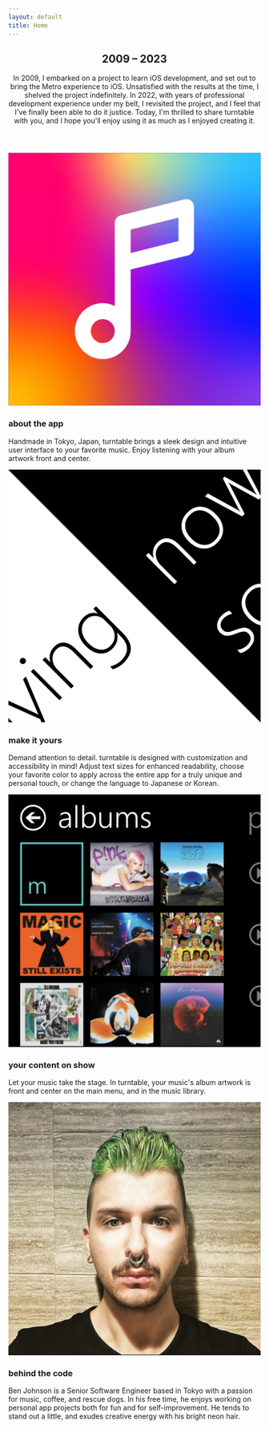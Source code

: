 ```yaml
---
layout: default
title: Home
---
```


<!-- One -->
<section id="one" class="wrapper style2 special">
	<header class="major">
		<div class="center-flex-div-column">
		<h2>2009 &ndash; 2023</h2>
		<p>In 2009, I embarked on a project to learn iOS development, and set out to bring the Metro experience to iOS. Unsatisfied with the results at the time, I shelved the project indefinitely. In 2022, with years of professional development experience under my belt, I revisited the project, and I feel that I've finally been able to do it justice. Today, I'm thrilled to share <span class="gradient-text">turntable</span> with you, and I hope you'll enjoy using it as much as I enjoyed creating it.</p>
	</div>
	</header>
</section>

<!-- Two -->
<section id="two" class="wrapper">
	<div class="inner alt">
		<section class="spotlight">
			<div class="image"><img src="assets/images/pic01.png" alt="" /></div>
			<div class="content">
				<h3>about the app</h3>
				<p>Handmade in Tokyo, Japan, <span>turntable</span> brings a sleek design and intuitive user interface to your favorite music. Enjoy listening with your album artwork front and center.</p>
			</div>
		</section>
		<section class="spotlight">
			<div class="image"><img src="assets/images/pic02.png" alt="" /></div>
			<div class="content">
				<h3>make it yours</h3>
				<p>Demand attention to detail. <span>turntable</span> is designed with customization and accessibility in mind! Adjust text sizes for enhanced readability, choose your favorite color to apply across the entire app for a truly unique and personal touch, or change the language to Japanese or Korean.</p>
			</div>
		</section>
		<section class="spotlight">
			<div class="image"><img src="assets/images/albums.jpg" alt="" /></div>
			<div class="content">
				<h3>your content on show</h3>
				<p>Let your music take the stage. In <span>turntable</span>, your music's album artwork is front and center on the main menu, and in the music library.</p>
			</div>
		</section>
		<section class="spotlight">
			<div class="image"><img src="assets/images/me.jpg" alt="" /></div>
			<div class="content">
				<h3>behind the code</h3>
				<p>Ben Johnson is a Senior Software Engineer based in Tokyo with a passion for music, coffee, and rescue dogs. In his free time, he enjoys working on personal app projects both for fun and for self-improvement. He tends to stand out a little, and exudes creative energy with his bright neon hair.</p>
			</div>
		</section>
	</div>
</section>
